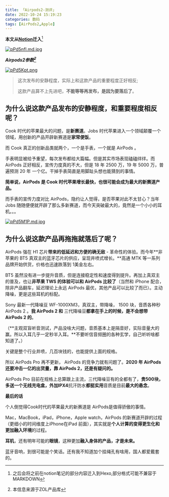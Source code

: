 ```yaml
---
title: 「Airpods2-测评」
date: 2022-10-24 15:19:23
categories: 数码
tags: [AirPods2,Apple]
---
```

**本文从[Notion](https://notion.so)迁入**[^1]



[![pPd5nfI.md.jpg](https://s1.ax1x.com/2023/08/30/pPd5nfI.md.jpg)](https://imgse.com/i/pPd5nfI)

***Airpods2参数[^2]***

[![pPd5Kpt.png](https://s1.ax1x.com/2023/08/30/pPd5Kpt.png)](https://imgse.com/i/pPd5Kpt)

> 这次发布的安静程度，实际上和这款产品的重要程度正好相反;
>
> 这款产品算不上先进吧，**不能等等再发布，是因为要落后了**。

## **为什么说这款产品发布的安静程度，和重要程度相反呢？**

Cook 时代的苹果最大的问题，是**新赛道**。Jobs 时代苹果进入一个领域颠覆一个领域，用创新的产品开辟新赛道是**家常便饭**。

而 Cook 真正的创新品类就两个，一个是手表，一个就是 AirPods 。

手表明显被给予重望，每次发布都给大篇幅。但是其实市场表现磕磕绊绊。而 AirPods 正好相反，宣传力度真的不大，但是 18 年 2500 万，19 年 5000 万，普遍预测 20 年 一个亿。干掉手表简直是用脚趾头想也能猜到的事情。

**简单说，AirPods 是 Cook 时代苹果增长最快，也很可能会成为最大的新赛道产品。**

而手表的宣传力度对比 AirPods，隐约让人觉得，是否苹果对此不太甘心？当年 Jobs 随随便便就开辟了那么多新赛道，而今天突破最大的，竟然是一个小小的耳机。。。

[![pPd5M1P.md.jpg](https://s1.ax1x.com/2023/08/30/pPd5M1P.md.jpg)](https://imgse.com/i/pPd5M1P)

## **为什么说这款产品再拖拖就落后了呢？**

AirPods 强在 H1 芯片**带来的低延迟和方便的确无敌** - 革命性的体验。而今年**非苹果的 BT5 真双主的蓝牙芯片的供应，呈现井喷式增长。**高通 MTK 等一系列品牌开始供货，价格也迅速跌落到 1美金左右。

BT5 虽然没有进一步提升音质，但是连接稳定性和速度得到提升。再加上真双主的普及，也让**非苹果 TWS 的体验可以和 AirPods 比较了**（当然和 iPhone 配合，除非产品翻车，延迟理论上永远 AirPods 最优，其他产品可以比较了而已）。主动降噪，更是这些耳机的标配。

Sony 最新一代降噪豆 WF-1000XM3，真双主，带降噪， 1500 块，音质各种秒 AirPods 2 。**我 AirPods 2 和** 三代降噪豆**都拿在手上的时候，是不会想带 AirPods 2 的**。

（**主观双盲听音测试，产品没啥大问题，音质基本上是隔音好，实际音量大的赢。所以入耳几乎一定秒半入耳。**不要听信音频圈的各种玄学，自己听听啥都知道了。）

关键是整个行业井喷，几百块钱的，也能提供上面的规格。

所以 AirPods Pro 再不更新， AirPods 的竞争力就有问题了。**2020 年 AirPods 还要冲击一亿的出货量，靠 AirPods 2，还是有疑问的。**

AirPods Pro 目前在规格上总算跟上主流，三代降噪豆有的全都有了，**贵500块，多送一个无线充电盒，外加IPX4**抗汗防水**都挺实用**音质是目前**最大的悬念**。

**最后的话**

个人倒觉得Cook时代的苹果最大的新赛道是 AirPods是值得骄傲的事情。

Mac，MacBook，iPad，iPhone，Apple watch，AirPods 的新赛道开辟的过程（更细小的时间维度上iPhone在iPad 前面），其实就是**个人计算的变得更生化和更加融入环境**的过程。

**耳机**，还有明年可能的**眼镜**，这种更加**融入身体的产品，才是未来。**

蓝牙音响，到很可能是个笑话。还有我不知道加个挂绳孔有啥用，国人都爱戴套的。

[^1]:之后会将之前在notion笔记的部分内容迁入到Hexo,部分格式可能不兼容于MARKDOWN
[^2]:本信息来源于ZOL产品库
